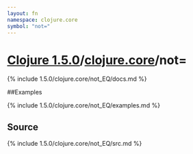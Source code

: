 ```yaml
---
layout: fn
namespace: clojure.core
symbol: "not="
---
```


# [Clojure 1.5.0](../../)/[clojure.core](../)/not=

{% include 1.5.0/clojure.core/not_EQ/docs.md %}

##Examples

{% include 1.5.0/clojure.core/not_EQ/examples.md %}
## Source
{% include 1.5.0/clojure.core/not_EQ/src.md %}

